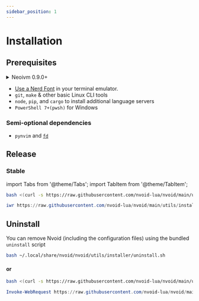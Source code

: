```yaml
---
sidebar_position: 1
---
```



# Installation

## Prerequisites

<details>
<summary>Neoivm 0.9.0+</summary>
<h2 id="#heading-id">Installing Neoivm 0.9.0+</h2>

### NeoVim installation options

> Note: This is a summary of [NeoVim's installation page](https://github.com/neovim/neovim/wiki/Installing-Neovim)

#### [With an appimage](https://github.com/neovim/neovim/wiki/Installing-Neovim#appimage-universal-linux-package)

This should work across all Linux distros.

```shell
curl -LO https://github.com/neovim/neovim/releases/latest/download/nvim.appimage
chmod u+x nvim.appimage
./nvim.appimage
```

Then consider moving this to your local/user bin & adding an alias to this

```shell
mv ./nvim.appimage ~/.local/bin/
echo "alias vim='/home/<YOUR USERNAME>/.local/bin/nvim.appimage'" >>~/.<bashrc or zshrc>
```

#### [Using PACMAN on Arch](https://github.com/neovim/neovim/wiki/Installing-Neovim#arch-linux)

```shell
sudo pacman -S neovim
```

#### [Using APT on Ubuntu](https://github.com/neovim/neovim/wiki/Installing-Neovim#ubuntu)

> Note: This doesn't work with Debian

```shell
sudo add-apt-repository ppa:neovim-ppa/stable
sudo apt-get update
sudo apt-get install neovim
```

### For Windows:
#### First Install Chocolatey in an administrative-shell

```powershell
Set-ExecutionPolicy Bypass -Scope Process -Force; [System.Net.ServicePointManager]::SecurityProtocol = [System.Net.ServicePointManager]::SecurityProtocol -bor 3072; iex ((New-Object System.Net.WebClient).DownloadString('https://community.chocolatey.org/install.ps1'))
```

#### Then install neovim and powershell 7
```powershell
choco install neovim pwsh
```

</details>

- [Use a Nerd Font](https://www.nerdfonts.com/) in your terminal emulator.
- `git`, `make` & other basic Linux CLI tools
- `node`, `pip`, and `cargo` to install additional language servers
- `PowerShell 7+(pwsh)` for Windows

### Semi-optional dependencies
- `pynvim` and [`fd`](https://github.com/sharkdp/fd)

## Release
### Stable

import Tabs from '@theme/Tabs';
import TabItem from '@theme/TabItem';

<Tabs>
<TabItem value="linux/macos" label="Linux/MacOs">

```bash
bash <(curl -s https://raw.githubusercontent.com/nvoid-lua/nvoid/main/utils/installer/install.sh)
```

</TabItem>
<TabItem value="windows" label="Windows">

```powershell
iwr https://raw.githubusercontent.com/nvoid-lua/nvoid/main/utils/installer/install.ps1 -UseBasicParsing | iex
```
</TabItem>
</Tabs>

## Uninstall

You can remove Nvoid (including the configuration files) using the bundled `uninstall` script

<Tabs>
<TabItem value="linux/macos" label="Linux/MacOs">

```bash
bash ~/.local/share/nvoid/nvoid/utils/installer/uninstall.sh
```

#### **or**

```bash
bash <(curl -s https://raw.githubusercontent.com/nvoid-lua/nvoid/main/utils/installer/uninstall.sh)
```

</TabItem>
<TabItem value="windows" label="Windows">

```powershell
Invoke-WebRequest https://raw.githubusercontent.com/nvoid-lua/nvoid/main/utils/installer/uninstall.ps1 -UseBasicParsing | Invoke-Expression
```

</TabItem>
</Tabs>
